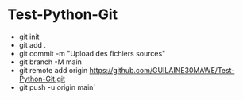 # Test-Python-Git

- git init
- git add .
- git commit -m "Upload des fichiers sources"
- git branch -M main
- git remote add origin https://github.com/GUILAINE30MAWE/Test-Python-Git.git
- git push -u origin main`
